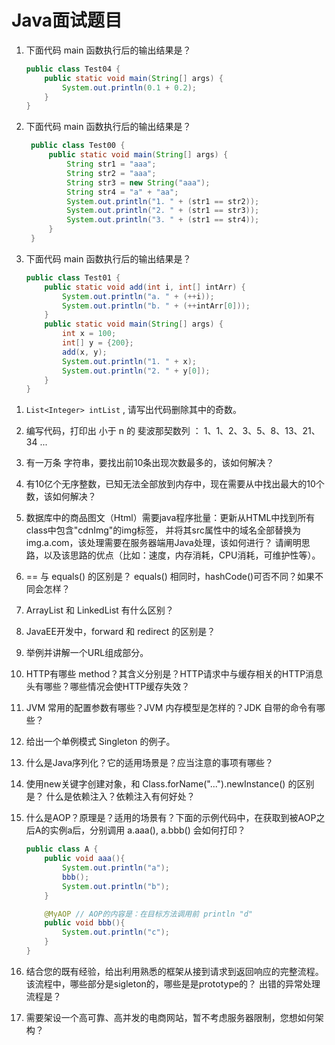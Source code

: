# Java面试题目


1. 下面代码 main 函数执行后的输出结果是？

    ```java
    public class Test04 {
        public static void main(String[] args) {
            System.out.println(0.1 + 0.2);
        }
    }
    ```
1. 下面代码 main 函数执行后的输出结果是？
 
   ```java
    public class Test00 {
        public static void main(String[] args) {
            String str1 = "aaa";
            String str2 = "aaa";
            String str3 = new String("aaa");
            String str4 = "a" + "aa";
            System.out.println("1. " + (str1 == str2));
            System.out.println("2. " + (str1 == str3));
            System.out.println("3. " + (str1 == str4));
        }
    }
    ```

1. 下面代码 main 函数执行后的输出结果是？

    ```java
    public class Test01 {
        public static void add(int i, int[] intArr) {
            System.out.println("a. " + (++i));
            System.out.println("b. " + (++intArr[0]));
        }
        public static void main(String[] args) {
            int x = 100;
            int[] y = {200};
            add(x, y);
            System.out.println("1. " + x);
            System.out.println("2. " + y[0]);
        }
    }
    ```
<!--
1. A.java中定义了静态常量int num=1，B.java中的方法会将该常量打印到控制台。
    之后，将A.java中的静态常量值修改为2, 但只重新编译A.java, 此时调用B的方法，会？
    如果静态常量num的类型改为Integer，重复上述步骤，又会怎样？
-->

1. `List<Integer> intList` , 请写出代码删除其中的奇数。
1. 编写代码，打印出 小于 n 的 斐波那契数列 ： 1、1、2、3、5、8、13、21、34 ...
1. 有一万条 字符串，要找出前10条出现次数最多的，该如何解决？
1. 有10亿个无序整数，已知无法全部放到内存中，现在需要从中找出最大的10个数，该如何解决？
1. 数据库中的商品图文（Html）需要java程序批量：更新从HTML中找到所有class中包含"cdnImg"的img标签，
   并将其src属性中的域名全部替换为 img.a.com，该处理需要在服务器端用Java处理，该如何进行？
   请阐明思路，以及该思路的优点（比如：速度，内存消耗，CPU消耗，可维护性等）。

1. == 与 equals() 的区别是？ equals() 相同时，hashCode()可否不同？如果不同会怎样？
1. ArrayList 和 LinkedList 有什么区别？
1. JavaEE开发中，forward 和 redirect 的区别是？

1. 举例并讲解一个URL组成部分。
1. HTTP有哪些 method？其含义分别是？HTTP请求中与缓存相关的HTTP消息头有哪些？哪些情况会使HTTP缓存失效？

1. JVM 常用的配置参数有哪些？JVM 内存模型是怎样的？JDK 自带的命令有哪些？
1. 给出一个单例模式 Singleton 的例子。
1. 什么是Java序列化？它的适用场景是？应当注意的事项有哪些？

1. 使用new关键字创建对象，和 Class.forName("...").newInstance() 的区别是？ 什么是依赖注入？依赖注入有何好处？
1. 什么是AOP？原理是？适用的场景有？下面的示例代码中，在获取到被AOP之后A的实例a后，分别调用 a.aaa(), a.bbb() 会如何打印？

    ```java
    public class A {
        public void aaa(){
            System.out.println("a");
            bbb();
            System.out.println("b");
        }

        @MyAOP // AOP的内容是：在目标方法调用前 println "d"
        public void bbb(){
            System.out.println("c");
        }
    }
    ```
1. 结合您的既有经验，给出利用熟悉的框架从接到请求到返回响应的完整流程。
    该流程中，哪些部分是sigleton的，哪些是是prototype的？
    出错的异常处理流程是？
1. 需要架设一个高可靠、高并发的电商网站，暂不考虑服务器限制，您想如何架构？

